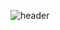 ![header](https://capsule-render.vercel.app/api?type=waving&color=gradient&customColorList=27&height=300&section=header&text=yakcom&fontSize=90&fontAlignY=40&animation=fadeIn)


